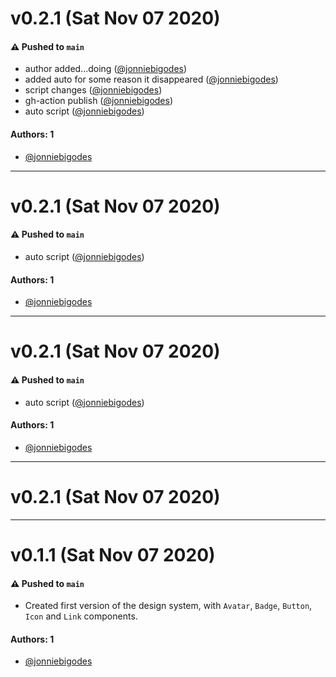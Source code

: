 # v0.2.1 (Sat Nov 07 2020)

#### ⚠️ Pushed to `main`

- author added...doing ([@jonniebigodes](https://github.com/jonniebigodes))
- added auto for some reason it disappeared ([@jonniebigodes](https://github.com/jonniebigodes))
- script changes ([@jonniebigodes](https://github.com/jonniebigodes))
- gh-action publish ([@jonniebigodes](https://github.com/jonniebigodes))
- auto script ([@jonniebigodes](https://github.com/jonniebigodes))

#### Authors: 1

- [@jonniebigodes](https://github.com/jonniebigodes)

---

# v0.2.1 (Sat Nov 07 2020)

#### ⚠️ Pushed to `main`

- auto script ([@jonniebigodes](https://github.com/jonniebigodes))

#### Authors: 1

- [@jonniebigodes](https://github.com/jonniebigodes)

---

# v0.2.1 (Sat Nov 07 2020)

#### ⚠️ Pushed to `main`

- auto script ([@jonniebigodes](https://github.com/jonniebigodes))

#### Authors: 1

- [@jonniebigodes](https://github.com/jonniebigodes)

---

# v0.2.1 (Sat Nov 07 2020)



---

# v0.1.1 (Sat Nov 07 2020)

#### ⚠️ Pushed to `main`

- Created first version of the design system, with `Avatar`, `Badge`, `Button`, `Icon` and `Link` components.

#### Authors: 1

- [@jonniebigodes](https://github.com/jonniebigodes)
